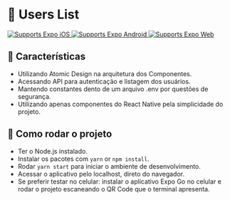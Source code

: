 # 👥 Users List

<p>
  <!-- iOS -->
  <a href="https://itunes.apple.com/app/apple-store/id982107779">
    <img alt="Supports Expo iOS" longdesc="Supports Expo iOS" src="https://img.shields.io/badge/iOS-4630EB.svg?style=flat-square&logo=APPLE&labelColor=999999&logoColor=fff" />
  </a>
  <!-- Android -->
  <a href="https://play.google.com/store/apps/details?id=host.exp.exponent&referrer=blankexample">
    <img alt="Supports Expo Android" longdesc="Supports Expo Android" src="https://img.shields.io/badge/Android-4630EB.svg?style=flat-square&logo=ANDROID&labelColor=A4C639&logoColor=fff" />
  </a>
  <!-- Web -->
  <a href="https://docs.expo.io/workflow/web/">
    <img alt="Supports Expo Web" longdesc="Supports Expo Web" src="https://img.shields.io/badge/web-4630EB.svg?style=flat-square&logo=GOOGLE-CHROME&labelColor=4285F4&logoColor=fff" />
  </a>
</p>

## 📝 Características

- Utilizando Atomic Design na arquitetura dos Componentes.
- Acessando API para autenticação e listagem dos usuários.
- Mantendo constantes dento de um arquivo .env por questões de segurança.
- Utilizando apenas componentes do React Native pela simplicidade do projeto.

## 🚀 Como rodar o projeto

- Ter o Node.js instalado.
- Instalar os pacotes com `yarn` or `npm install`.
- Rodar `yarn start` para iniciar o ambiente de desenvolvimento.
- Acessar o aplicativo pelo localhost, direto do navegador.
- Se preferir testar no celular: instalar o aplicativo Expo Go no celular e rodar o projeto escaneando o QR Code que o terminal apresenta.
